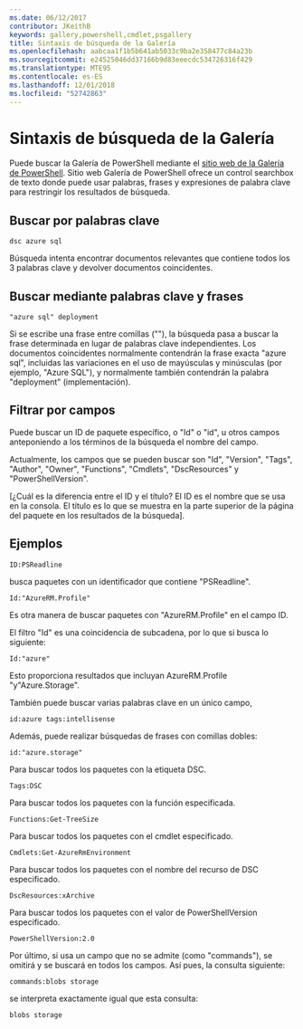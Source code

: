 ```yaml
---
ms.date: 06/12/2017
contributor: JKeithB
keywords: gallery,powershell,cmdlet,psgallery
title: Sintaxis de búsqueda de la Galería
ms.openlocfilehash: aabcaa1f1b5b641ab5033c9ba2e358477c84a23b
ms.sourcegitcommit: e24525046dd37166b9d83eeecdc534726316f429
ms.translationtype: MTE95
ms.contentlocale: es-ES
ms.lasthandoff: 12/01/2018
ms.locfileid: "52742863"
---
```

# <a name="gallery-search-syntax"></a>Sintaxis de búsqueda de la Galería

Puede buscar la Galería de PowerShell mediante el [sitio web de la Galería de PowerShell](https://www.powershellgallery.com/).
Sitio web Galería de PowerShell ofrece un control searchbox de texto donde puede usar palabras, frases y expresiones de palabra clave para restringir los resultados de búsqueda.

## <a name="search-by-keywords"></a>Buscar por palabras clave

    dsc azure sql

Búsqueda intenta encontrar documentos relevantes que contiene todos los 3 palabras clave y devolver documentos coincidentes.

## <a name="search-using-phrases-and-keywords"></a>Buscar mediante palabras clave y frases

    "azure sql" deployment

Si se escribe una frase entre comillas (""), la búsqueda pasa a buscar la frase determinada en lugar de palabras clave independientes.
Los documentos coincidentes normalmente contendrán la frase exacta "azure sql", incluidas las variaciones en el uso de mayúsculas y minúsculas (por ejemplo, "Azure SQL"), y normalmente también contendrán la palabra "deployment" (implementación).

## <a name="filtering-on-fields"></a>Filtrar por campos

Puede buscar un ID de paquete específico, o "Id" o "id", u otros campos anteponiendo a los términos de la búsqueda el nombre del campo.

Actualmente, los campos que se pueden buscar son "Id", "Version", "Tags", "Author", "Owner", "Functions", "Cmdlets", "DscResources" y "PowerShellVersion".

[¿Cuál es la diferencia entre el ID y el título? El ID es el nombre que se usa en la consola. El título es lo que se muestra en la parte superior de la página del paquete en los resultados de la búsqueda].

## <a name="examples"></a>Ejemplos

    ID:PSReadline
    
busca paquetes con un identificador que contiene "PSReadline".

    Id:"AzureRM.Profile"

Es otra manera de buscar paquetes con "AzureRM.Profile" en el campo ID.

El filtro "Id" es una coincidencia de subcadena, por lo que si busca lo siguiente:

    Id:"azure"

Esto proporciona resultados que incluyan AzureRM.Profile "y"Azure.Storage".

También puede buscar varias palabras clave en un único campo, 

    id:azure tags:intellisense

Además, puede realizar búsquedas de frases con comillas dobles:

    id:"azure.storage"

Para buscar todos los paquetes con la etiqueta DSC.

    Tags:DSC

Para buscar todos los paquetes con la función especificada.

    Functions:Get-TreeSize

Para buscar todos los paquetes con el cmdlet especificado.

    Cmdlets:Get-AzureRmEnvironment

Para buscar todos los paquetes con el nombre del recurso de DSC especificado.

    DscResources:xArchive

Para buscar todos los paquetes con el valor de PowerShellVersion especificado.

    PowerShellVersion:2.0

Por último, si usa un campo que no se admite (como "commands"), se omitirá y se buscará en todos los campos. Así pues, la consulta siguiente:

    commands:blobs storage

se interpreta exactamente igual que esta consulta:

    blobs storage
